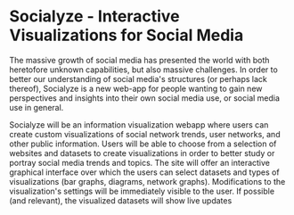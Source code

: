 # Socialyze - Interactive Visualizations for Social Media

The massive growth of social media has presented the world with both heretofore unknown capabilities, but also massive challenges.
In order to better our understanding of social media's structures (or perhaps lack thereof), Socialyze is a new web-app for people wanting to gain new perspectives and insights into their own social media use, or social media use in general.

Socialyze will be an information visualization webapp where users can create custom visualizations of social network trends, user networks, and other public information.
Users will be able to choose from a selection of websites and datasets to create visualizations in order to better study or portray social media trends and topics.
The site will offer an interactive graphical interface over which the users can select datasets and types of visualizations (bar graphs, diagrams, network graphs).
Modifications to the visualization's settings will be immediately visible to the user.
If possible (and relevant), the visualized datasets will show live updates

